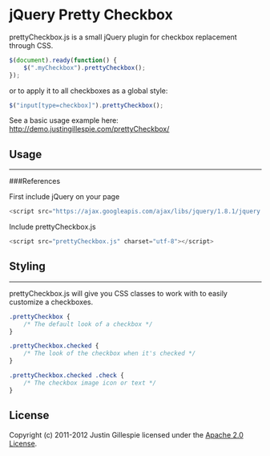 # jQuery Pretty Checkbox

prettyCheckbox.js is a small jQuery plugin for checkbox replacement through CSS.

```javascript
$(document).ready(function() {
	$(".myCheckbox").prettyCheckbox();
});
```

or to apply it to all checkboxes as a global style:

```javascript
$("input[type=checkbox]").prettyCheckbox();
```

See a basic usage example here: http://demo.justingillespie.com/prettyCheckbox/

## Usage
---

###References

First include jQuery on your page

```javascript
<script src="https://ajax.googleapis.com/ajax/libs/jquery/1.8.1/jquery.js"></script>
```

Include prettyCheckbox.js

```javascript
<script src="prettyCheckbox.js" charset="utf-8"></script>
```

## Styling
---

prettyCheckbox.js will give you CSS classes to work with to easily customize a checkboxes.

```css
.prettyCheckbox {
	/* The default look of a checkbox */
}

.prettyCheckbox.checked {
	/* The look of the checkbox when it's checked */
}

.prettyCheckbox.checked .check {
	/* The checkbox image icon or text */
}
```

## License

Copyright (c) 2011-2012 Justin Gillespie licensed under the [Apache 2.0 License](http://www.apache.org/licenses/LICENSE-2.0).